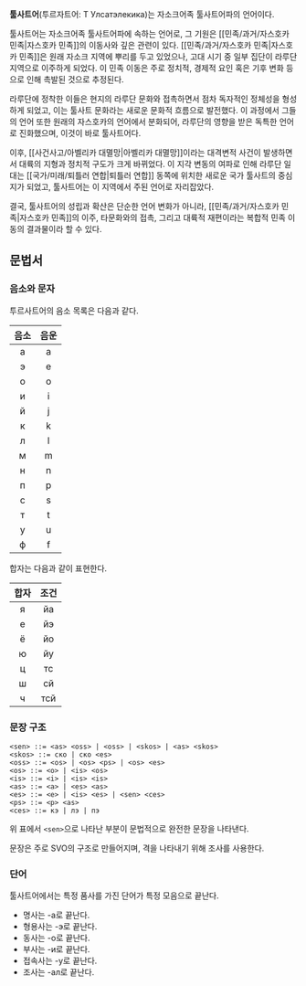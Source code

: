 **툴사트어**(투르자트어: Т Улсатэлекика)는 자소크어족 툴사트어파의 언어이다.

툴사트어는 자소크어족 툴사트어파에 속하는 언어로, 그 기원은 [[민족/과거/자스호카 민족|자스호카 민족]]의 이동사와 깊은 관련이 있다. [[민족/과거/자스호카 민족|자스호카 민족]]은 원래 자소크 지역에 뿌리를 두고 있었으나, 고대 시기 중 일부 집단이 라루단 지역으로 이주하게 되었다. 이 민족 이동은 주로 정치적, 경제적 요인 혹은 기후 변화 등으로 인해 촉발된 것으로 추정된다.

라루단에 정착한 이들은 현지의 라루단 문화와 접촉하면서 점차 독자적인 정체성을 형성하게 되었고, 이는 툴사트 문화라는 새로운 문화적 흐름으로 발전했다. 이 과정에서 그들의 언어 또한 원래의 자스호카의 언어에서 분화되어, 라루단의 영향을 받은 독특한 언어로 진화했으며, 이것이 바로 툴사트어다.

이후, [[사건사고/아벨리카 대멸망|아벨리카 대멸망]]이라는 대격변적 사건이 발생하면서 대륙의 지형과 정치적 구도가 크게 바뀌었다. 이 지각 변동의 여파로 인해 라루단 일대는 [[국가/미래/퇴틀러 연합|퇴틀러 연합]] 동쪽에 위치한 새로운 국가 툴사트의 중심지가 되었고, 툴사트어는 이 지역에서 주된 언어로 자리잡았다.

결국, 툴사트어의 성립과 확산은 단순한 언어 변화가 아니라, [[민족/과거/자스호카 민족|자스호카 민족]]의 이주, 타문화와의 접촉, 그리고 대륙적 재편이라는 복합적 민족 이동의 결과물이라 할 수 있다.

## 문법서
### 음소와 문자
투르사트어의 음소 목록은 다음과 같다.

| 음소  | 음운  |
| :-: | :-: |
|  а  |  a  |
|  э  |  e  |
|  о  |  o  |
|  и  |  i  |
|  й  |  j  |
|  к  |  k  |
|  л  |  l  |
|  м  |  m  |
|  н  |  n  |
|  п  |  p  |
|  с  |  s  |
|  т  |  t  |
|  у  |  u  |
|  ф  |  f  |

합자는 다음과 같이 표현한다.

| 합자  | 조건  |
| :-: | :-: |
|  я  | йа  |
|  е  | йэ  |
|  ё  | йо  |
|  ю  | йу  |
|  ц  | тс  |
|  ш  | сй  |
|  ч  | тсй |

### 문장 구조
```
<sen> ::= <as> <oss> | <oss> | <skos> | <as> <skos>
<skos> ::= ско | ско <es>
<oss> ::= <os> | <os> <ps> | <os> <es>
<os> ::= <o> | <is> <os>
<is> ::= <i> | <is> <is>
<as> ::= <a> | <es> <as>
<es> ::= <e> | <is> <es> | <sen> <ces>
<ps> ::= <p> <as>
<ces> ::= кэ | лэ | пэ
```

위 표에서 `<sen>`으로 나타난 부분이 문법적으로 완전한 문장을 나타낸다.

문장은 주로 SVO의 구조로 만들어지며, 격을 나타내기 위해 조사를 사용한다.
### 단어
툴사트어에서는 특정 품사를 가진 단어가 특정 모음으로 끝난다.

- 명사는 -а로 끝난다.
- 형용사는 -э로 끝난다.
- 동사는 -о로 끝난다.
- 부사는 -и로 끝난다.
- 접속사는 -у로 끝난다.
- 조사는 -ал로 끝난다.